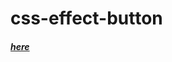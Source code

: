 # css-effect-button
##### [here](https://www.reddit.com/r/css/comments/it9xbq/sometimes_its_just_fun_to_make_something_dumb/)
